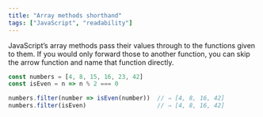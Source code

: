 ```yaml
---
title: "Array methods shorthand"
tags: ["JavaScript", "readability"]
---
```

JavaScript’s array methods pass their values through to the functions given to them. If you would only forward those to another function, you can skip the arrow function and name that function directly.

```js
const numbers = [4, 8, 15, 16, 23, 42]
const isEven = n => n % 2 === 0

numbers.filter(number => isEven(number))  // ⇒ [4, 8, 16, 42]
numbers.filter(isEven)                    // ⇒ [4, 8, 16, 42]
```
